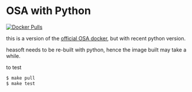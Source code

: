 # OSA with Python


[![Docker Pulls](https://img.shields.io/docker/pulls/integralsw/osa-python.svg)](https://hub.docker.com/repository/docker/integralsw/osa-python/)

this is a version of the [official OSA docker](https://gitlab.astro.unige.ch/savchenk/osa-docker/), but with recent python version.

heasoft needs to be re-built with python, hence the image built may take a while.

to test 

```bash
$ make pull
$ make test
```
